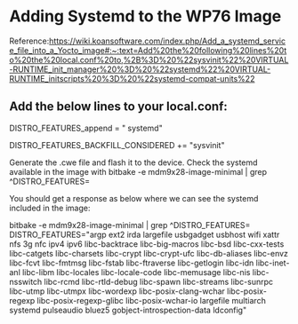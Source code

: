 # Adding Systemd to the WP76 Image
Reference:https://wiki.koansoftware.com/index.php/Add_a_systemd_service_file_into_a_Yocto_image#:~:text=Add%20the%20following%20lines%20to%20the%20local.conf%20to,%2B%3D%20%22sysvinit%22%20VIRTUAL-RUNTIME_init_manager%20%3D%20%22systemd%22%20VIRTUAL-RUNTIME_initscripts%20%3D%20%22systemd-compat-units%22
## Add the below lines to your local.conf: 
DISTRO_FEATURES_append = " systemd"

DISTRO_FEATURES_BACKFILL_CONSIDERED += "sysvinit"

Generate the .cwe file and flash it to the device. Check the systemd available in the image with bitbake -e mdm9x28-image-minimal | grep ^DISTRO_FEATURES=

You should get a response as below where we can see the systemd included in the image: 

bitbake -e mdm9x28-image-minimal | grep ^DISTRO_FEATURES=
DISTRO_FEATURES="argp ext2 irda largefile usbgadget usbhost wifi xattr nfs 3g nfc ipv4 ipv6 libc-backtrace libc-big-macros libc-bsd libc-cxx-tests libc-catgets libc-charsets libc-crypt 			libc-crypt-ufc libc-db-aliases libc-envz libc-fcvt libc-fmtmsg libc-fstab libc-ftraverse 					libc-getlogin libc-idn libc-inet-anl libc-libm libc-locales libc-locale-code 					libc-memusage libc-nis libc-nsswitch libc-rcmd libc-rtld-debug libc-spawn libc-streams libc-sunrpc 					libc-utmp libc-utmpx libc-wordexp libc-posix-clang-wchar libc-posix-regexp libc-posix-regexp-glibc 					libc-posix-wchar-io largefile multiarch systemd pulseaudio bluez5 gobject-introspection-data ldconfig"




